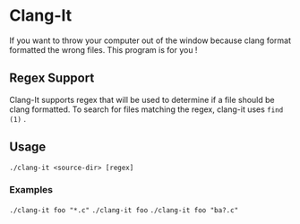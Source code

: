 # Clang-It

If you want to throw your computer out of the window because clang format formatted the wrong files. This program is for you !


## Regex Support

Clang-It supports regex that will be used to determine if a file should be clang formatted. To search for files matching the regex, clang-it uses ``find (1)`` .

## Usage
``./clang-it <source-dir> [regex]``
### Examples
``./clang-it foo "*.c"``
``./clang-it foo``
``./clang-it foo "ba?.c"``
